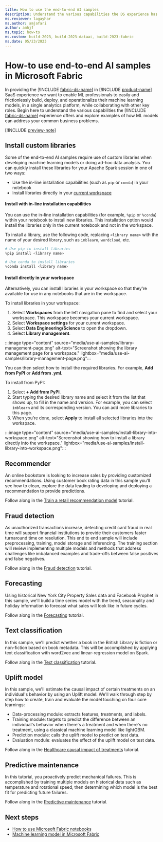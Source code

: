 ```yaml
---
title: How to use the end-to-end AI samples
description: Understand the various capabilities the DS experience has to offer and examples of how ML models can address your common business problems.
ms.reviewer: lagayhar
ms.author: amjafari
author: amhjf
ms.topic: how-to
ms.custom: build-2023, build-2023-dataai, build-2023-fabric
ms.date: 05/23/2023
---
```


# How-to use end-to-end AI samples in Microsoft Fabric

In providing the [!INCLUDE [fabric-ds-name](includes/fabric-ds-name.md)] in [!INCLUDE [product-name](../includes/product-name.md)] SaaS experience we want to enable ML professionals to easily and frictionlessly build, deploy, and operationalize their machine learning models, in a single analytics platform, while collaborating with other key roles. Begin here to understand the various capabilities the [!INCLUDE [fabric-ds-name](includes/fabric-ds-name.md)] experience offers and explore examples of how ML models can address your common business problems.

[!INCLUDE [preview-note](../includes/preview-note.md)]

## Install custom libraries

Some of the end-to-end AI samples require use of custom libraries when developing machine learning models or doing ad-hoc data analysis. You can quickly install these libraries for your Apache Spark session in one of two ways:

- Use the in-line installation capabilities (such as `pip` or `conda`) in your notebook
- Install libraries directly in your [current workspace](../get-started/workspaces.md#current-workspace)

#### Install with in-line installation capabilities

You can use the in-line installation capabilities (for example, `%pip` or `%conda`) within your notebook to install new libraries. This installation option would install the libraries only in the current notebook and not in the workspace.

To install a library, use the following code, replacing `<library name>` with the name of your desired library, such as `imblearn`, `wordcloud`, etc.

```python
# Use pip to install libraries
%pip install <library name>

# Use conda to install libraries
%conda install <library name>
```

#### Install directly in your workspace

Alternatively, you can install libraries in your workspace so that they're available for use in any notebooks that are in the workspace.

To install libraries in your workspace:

1. Select **Workspaces** from the left navigation pane to find and select your workspace. This workspace becomes your current workspace. 
1. Select **Workspace settings** for your current workspace.
1. Select **Data Engineering/Science** to open the dropdown.
1. Select **Library management**.

:::image type="content" source="media/use-ai-samples/library-management-page.png" alt-text="Screenshot showing the library management page for a workspace." lightbox="media/use-ai-samples/library-management-page.png":::

You can then select how to install the required libraries. For example, **Add from PyPI** or **Add from .yml**.

To install from PyPI:
1. Select **+ Add from PyPI**.
1. Start typing the desired library name and select it from the list that shows up, to fill in the name and version. For example, you can select `imblearn` and its corresponding version. You can add more libraries to this page.
1. When you're done, select **Apply** to install all selected libraries into the workspace.

:::image type="content" source="media/use-ai-samples/install-library-into-workspace.png" alt-text="Screenshot showing how to install a library directly into the workspace." lightbox="media/use-ai-samples/install-library-into-workspace.png":::

## Recommender

An online bookstore is looking to increase sales by providing customized recommendations. Using customer book rating data in this sample you'll see how to clean, explore the data leading to developing and deploying a recommendation to provide predictions.

Follow along in the [Train a retail recommendation model](retail-recommend-model.md) tutorial.

## Fraud detection

As unauthorized transactions increase, detecting credit card fraud in real time will support financial institutions to provide their customers faster turnaround time on resolution. This end to end sample will include preprocessing, training, model storage and inferencing. The training section will review implementing multiple models and methods that address challenges like imbalanced examples and trade-offs between false positives and false negatives.

Follow along in the [Fraud detection](fraud-detection.md) tutorial.

## Forecasting

Using historical New York City Property Sales data and Facebook Prophet in this sample, we'll build a time series model with the trend, seasonality and holiday information to forecast what sales will look like in future cycles.

Follow along in the [Forecasting](time-series-forecasting.md) tutorial.

## Text classification

In this sample, we'll predict whether a book in the British Library is fiction or non-fiction based on book metadata. This will be accomplished by applying text classification with word2vec and linear-regression model on Spark.

Follow along in the [Text classification](title-genre-classification.md) tutorial.

## Uplift model

In this sample, we'll estimate the causal impact of certain treatments on an individual's behavior by using an Uplift model. We'll walk through step by step how to create, train and evaluate the model touching on four core learnings:

- Data-processing module: extracts features, treatments, and labels.
- Training module: targets to predict the difference between an individual's behavior when there's a treatment and when there's no treatment, using a classical machine learning model like lightGBM.
- Prediction module: calls the uplift model to predict on test data.
- Evaluation module: evaluates the effect of the uplift model on test data.

Follow along in the [Healthcare causal impact of treatments](uplift-modeling.md) tutorial.

## Predictive maintenance

In this tutorial, you proactively predict mechanical failures. This is accomplished by training multiple models on historical data such as temperature and rotational speed, then determining which model is the best fit for predicting future failures.

Follow along in the [Predictive maintenance](predictive-maintenance.md) tutorial.


## Next steps

- [How to use Microsoft Fabric notebooks](../data-engineering/how-to-use-notebook.md)
- [Machine learning model in Microsoft Fabric](machine-learning-model.md)

